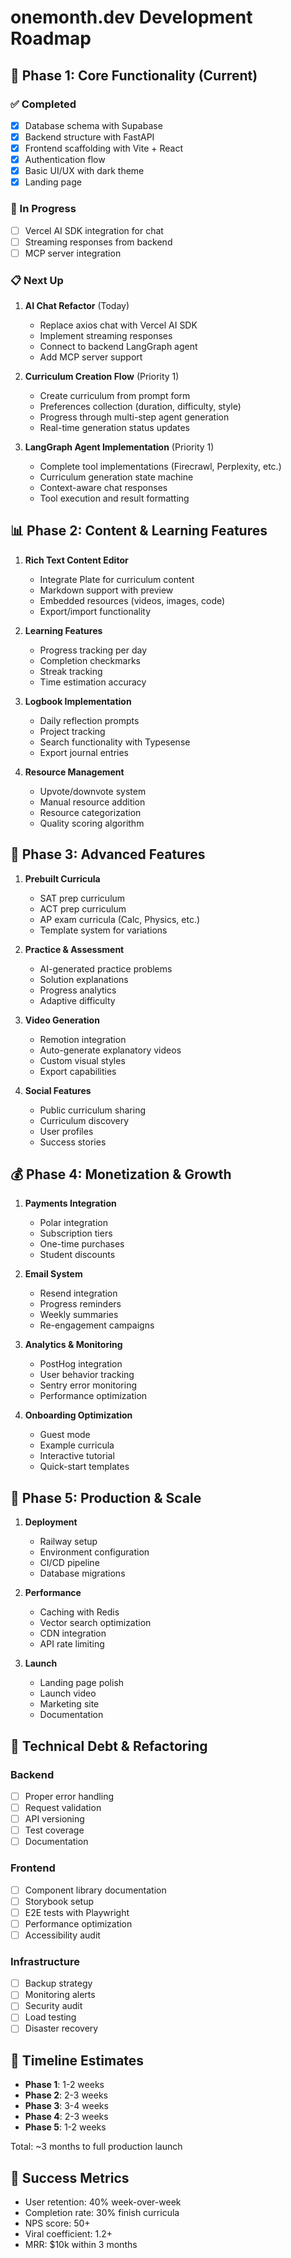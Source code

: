 # onemonth.dev Development Roadmap

## 🚀 Phase 1: Core Functionality (Current)

### ✅ Completed
- [x] Database schema with Supabase
- [x] Backend structure with FastAPI
- [x] Frontend scaffolding with Vite + React
- [x] Authentication flow
- [x] Basic UI/UX with dark theme
- [x] Landing page

### 🔄 In Progress
- [ ] Vercel AI SDK integration for chat
- [ ] Streaming responses from backend
- [ ] MCP server integration

### 📋 Next Up
1. **AI Chat Refactor** (Today)
   - Replace axios chat with Vercel AI SDK
   - Implement streaming responses
   - Connect to backend LangGraph agent
   - Add MCP server support

2. **Curriculum Creation Flow** (Priority 1)
   - Create curriculum from prompt form
   - Preferences collection (duration, difficulty, style)
   - Progress through multi-step agent generation
   - Real-time generation status updates

3. **LangGraph Agent Implementation** (Priority 1)
   - Complete tool implementations (Firecrawl, Perplexity, etc.)
   - Curriculum generation state machine
   - Context-aware chat responses
   - Tool execution and result formatting

## 📊 Phase 2: Content & Learning Features

1. **Rich Text Content Editor**
   - Integrate Plate for curriculum content
   - Markdown support with preview
   - Embedded resources (videos, images, code)
   - Export/import functionality

2. **Learning Features**
   - Progress tracking per day
   - Completion checkmarks
   - Streak tracking
   - Time estimation accuracy

3. **Logbook Implementation**
   - Daily reflection prompts
   - Project tracking
   - Search functionality with Typesense
   - Export journal entries

4. **Resource Management**
   - Upvote/downvote system
   - Manual resource addition
   - Resource categorization
   - Quality scoring algorithm

## 🎯 Phase 3: Advanced Features

1. **Prebuilt Curricula**
   - SAT prep curriculum
   - ACT prep curriculum
   - AP exam curricula (Calc, Physics, etc.)
   - Template system for variations

2. **Practice & Assessment**
   - AI-generated practice problems
   - Solution explanations
   - Progress analytics
   - Adaptive difficulty

3. **Video Generation**
   - Remotion integration
   - Auto-generate explanatory videos
   - Custom visual styles
   - Export capabilities

4. **Social Features**
   - Public curriculum sharing
   - Curriculum discovery
   - User profiles
   - Success stories

## 💰 Phase 4: Monetization & Growth

1. **Payments Integration**
   - Polar integration
   - Subscription tiers
   - One-time purchases
   - Student discounts

2. **Email System**
   - Resend integration
   - Progress reminders
   - Weekly summaries
   - Re-engagement campaigns

3. **Analytics & Monitoring**
   - PostHog integration
   - User behavior tracking
   - Sentry error monitoring
   - Performance optimization

4. **Onboarding Optimization**
   - Guest mode
   - Example curricula
   - Interactive tutorial
   - Quick-start templates

## 🚢 Phase 5: Production & Scale

1. **Deployment**
   - Railway setup
   - Environment configuration
   - CI/CD pipeline
   - Database migrations

2. **Performance**
   - Caching with Redis
   - Vector search optimization
   - CDN integration
   - API rate limiting

3. **Launch**
   - Landing page polish
   - Launch video
   - Marketing site
   - Documentation

## 🔧 Technical Debt & Refactoring

### Backend
- [ ] Proper error handling
- [ ] Request validation
- [ ] API versioning
- [ ] Test coverage
- [ ] Documentation

### Frontend
- [ ] Component library documentation
- [ ] Storybook setup
- [ ] E2E tests with Playwright
- [ ] Performance optimization
- [ ] Accessibility audit

### Infrastructure
- [ ] Backup strategy
- [ ] Monitoring alerts
- [ ] Security audit
- [ ] Load testing
- [ ] Disaster recovery

## 📅 Timeline Estimates

- **Phase 1**: 1-2 weeks
- **Phase 2**: 2-3 weeks
- **Phase 3**: 3-4 weeks
- **Phase 4**: 2-3 weeks
- **Phase 5**: 1-2 weeks

Total: ~3 months to full production launch

## 🎯 Success Metrics

- User retention: 40% week-over-week
- Completion rate: 30% finish curricula
- NPS score: 50+
- Viral coefficient: 1.2+
- MRR: $10k within 3 months 